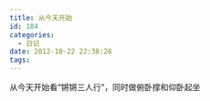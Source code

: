 ```yaml
---
title: 从今天开始
id: 184
categories:
  - 日记
date: 2012-10-22 22:38:28
tags:
---
```


从今天开始看“锵锵三人行”，同时做俯卧撑和仰卧起坐